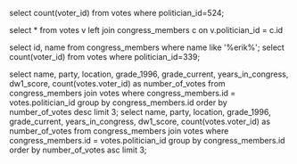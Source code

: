 <!-- Release 1  -->

<!-- 1. Hitung jumlah vote untuk Sen. Olympia Snowe yang memiliki id 524. -->
select count(voter_id) from votes where politician_id=524;
<!-- 2. Sekarang lakukan JOIN tanpa menggunakan id `524`. Query kedua tabel votes dan congress_members. -->
select * from votes v left join congress_members c on v.politician_id = c.id
<!-- 3. Sekarang gimana dengan representative Erik Paulsen? Berapa banyak vote yang dia dapatkan? -->
select id, name from congress_members where name like '%erik%'; select count(voter_id) from votes where politician_id=339;
<!-- 4. Buatlah daftar peserta Congress yang mendapatkan vote terbanyak. Jangan sertakan field `created_at` dan `updated_at`. --> select name, party, location, grade_1996, grade_current, years_in_congress, dw1_score, count(votes.voter_id) as number_of_votes from congress_members join votes where congress_members.id = votes.politician_id group by congress_members.id order by number_of_votes desc limit 3;

<!-- 5. Sekarang buatlah sebuah daftar semua anggota Congress yang setidaknya mendapatkan beberapa vote dalam urutan dari yang paling sedikit. Dan juga jangan sertakan field-field yang memiliki tipe date. --> select name, party, location, grade_1996, grade_current, years_in_congress, dw1_score, count(votes.voter_id) as number_of_votes from congress_members join votes where congress_members.id = votes.politician_id group by congress_members.id order by number_of_votes asc limit 3;

<!-- Release 2  -->

<!-- 1. Siapa anggota Congress yang mendapatkan vote terbanyak? List nama mereka dan jumlah vote-nya. Siapa saja yang memilih politisi tersebut? List nama mereka, dan jenis kelamin mereka. -->

<!-- 2. Berapa banyak vote yang diterima anggota Congress yang memiliki grade di bawah 9 (gunakan field `grade_current`)? Ambil nama, lokasi, grade_current dan jumlah vote. -->

<!-- 3. Apa saja 10 negara bagian yang memiliki voters terbanyak? List semua orang yang melakukan vote di negara bagian yang paling populer. (Akan menjadi daftar yang panjang, kamu bisa gunakan hasil dari query pertama untuk menyederhanakan query berikut ini.) -->

<!-- 4. List orang-orang yang vote lebih dari dua kali. Harusnya mereka hanya bisa vote untuk posisi Senator dan satu lagi untuk wakil. Wow, kita dapat si tukang curang! Segera laporkan ke KPK!! -->

<!-- 5. Apakah ada orang yang melakukan vote kepada politisi yang sama dua kali? Siapa namanya dan siapa nama politisinya? -->
